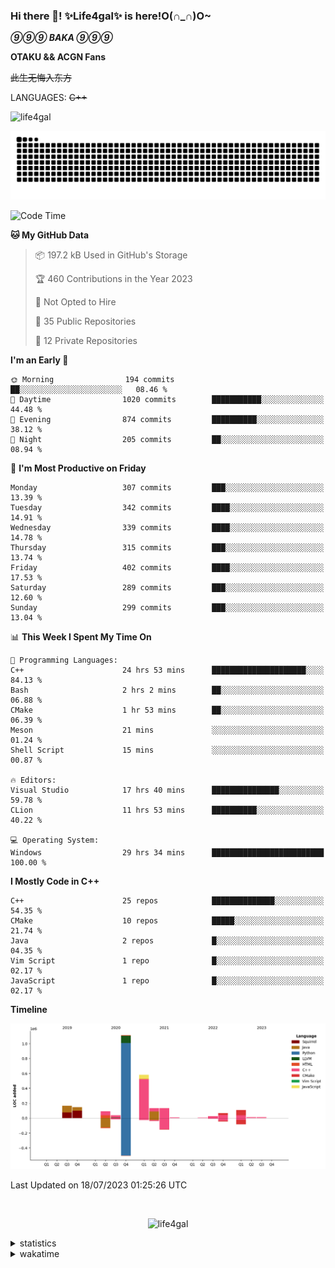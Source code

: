 ### Hi there 👋! ✨Life4gal✨ is here!O(∩_∩)O~

_**⑨⑨⑨ BAKA ⑨⑨⑨**_

**OTAKU && ACGN Fans**

~~此生无悔入东方~~

LANGUAGES: ~~C++~~

<p align="left"> <img src="https://komarev.com/ghpvc/?username=life4gal&label=Profile%20views&color=0e75b6&style=flat" alt="life4gal" /> </p>

![github contribution grid snake animation](https://raw.githubusercontent.com/Life4gal/Life4gal/snake_branch/github-contribution-grid-snake.svg)

<!--START_SECTION:waka-->
![Code Time](http://img.shields.io/badge/Code%20Time-3%2C344%20hrs%2053%20mins-blue)

**🐱 My GitHub Data** 

> 📦 197.2 kB Used in GitHub's Storage 
 > 
> 🏆 460 Contributions in the Year 2023
 > 
> 🚫 Not Opted to Hire
 > 
> 📜 35 Public Repositories 
 > 
> 🔑 12 Private Repositories 
 > 
**I'm an Early 🐤** 

```text
🌞 Morning                194 commits         ██░░░░░░░░░░░░░░░░░░░░░░░   08.46 % 
🌆 Daytime                1020 commits        ███████████░░░░░░░░░░░░░░   44.48 % 
🌃 Evening                874 commits         ██████████░░░░░░░░░░░░░░░   38.12 % 
🌙 Night                  205 commits         ██░░░░░░░░░░░░░░░░░░░░░░░   08.94 % 
```
📅 **I'm Most Productive on Friday** 

```text
Monday                   307 commits         ███░░░░░░░░░░░░░░░░░░░░░░   13.39 % 
Tuesday                  342 commits         ████░░░░░░░░░░░░░░░░░░░░░   14.91 % 
Wednesday                339 commits         ████░░░░░░░░░░░░░░░░░░░░░   14.78 % 
Thursday                 315 commits         ███░░░░░░░░░░░░░░░░░░░░░░   13.74 % 
Friday                   402 commits         ████░░░░░░░░░░░░░░░░░░░░░   17.53 % 
Saturday                 289 commits         ███░░░░░░░░░░░░░░░░░░░░░░   12.60 % 
Sunday                   299 commits         ███░░░░░░░░░░░░░░░░░░░░░░   13.04 % 
```


📊 **This Week I Spent My Time On** 

```text
💬 Programming Languages: 
C++                      24 hrs 53 mins      █████████████████████░░░░   84.13 % 
Bash                     2 hrs 2 mins        ██░░░░░░░░░░░░░░░░░░░░░░░   06.88 % 
CMake                    1 hr 53 mins        ██░░░░░░░░░░░░░░░░░░░░░░░   06.39 % 
Meson                    21 mins             ░░░░░░░░░░░░░░░░░░░░░░░░░   01.24 % 
Shell Script             15 mins             ░░░░░░░░░░░░░░░░░░░░░░░░░   00.87 % 

🔥 Editors: 
Visual Studio            17 hrs 40 mins      ███████████████░░░░░░░░░░   59.78 % 
CLion                    11 hrs 53 mins      ██████████░░░░░░░░░░░░░░░   40.22 % 

💻 Operating System: 
Windows                  29 hrs 34 mins      █████████████████████████   100.00 % 
```

**I Mostly Code in C++** 

```text
C++                      25 repos            ██████████████░░░░░░░░░░░   54.35 % 
CMake                    10 repos            █████░░░░░░░░░░░░░░░░░░░░   21.74 % 
Java                     2 repos             █░░░░░░░░░░░░░░░░░░░░░░░░   04.35 % 
Vim Script               1 repo              █░░░░░░░░░░░░░░░░░░░░░░░░   02.17 % 
JavaScript               1 repo              █░░░░░░░░░░░░░░░░░░░░░░░░   02.17 % 
```



**Timeline**

![Lines of Code chart](https://raw.githubusercontent.com/Life4gal/Life4gal/main/assets/bar_graph.png)


 Last Updated on 18/07/2023 01:25:26 UTC
<!--END_SECTION:waka-->

<img src="https://wakatime.com/share/@Life4gal/86c21846-f841-4004-aed1-e1165eb797d6.svg?sanitize=true" alt=""/>

<p align="center"> <img src="./images/⑨.jpg" alt="life4gal" /> </p>

<details>
	<summary>statistics</summary>
	<img src="https://github-profile-trophy.vercel.app/?username=life4gal" alt=""/>
	<img src="https://github-readme-stats.life4gal.vercel.app/api/top-langs/?username=Life4gal&hide=html&show_icons=true&theme=synthwave&cache_seconds=1800" alt=""/>
	<img src="https://github-readme-stats.life4gal.vercel.app/api?username=Life4gal&show_icons=true&theme=synthwave&cache_seconds=1800" alt=""/>
</details>

<details>
	<summary>wakatime</summary>
	<img src="https://wakatime.com/share/@Life4gal/404666b2-d1ff-4388-94e0-a1935d341f14.svg?sanitize=true" alt=""/>
	<img src="https://wakatime.com/share/@Life4gal/972212ce-6084-4d98-a326-1997606ddf37.svg?sanitize=true" alt=""/>
	<img src="https://wakatime.com/share/@Life4gal/7ae4ead0-e1fd-412a-afcb-da977a5ae5e9.svg?sanitize=true" alt=""/>
</details>
